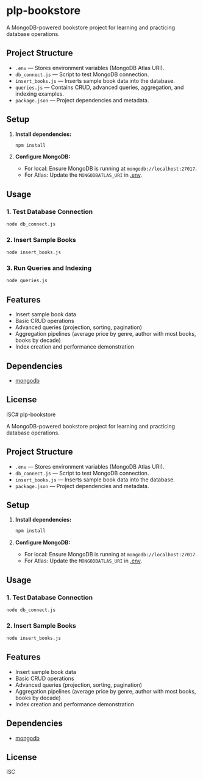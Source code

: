 # plp-bookstore

A MongoDB-powered bookstore project for learning and practicing database operations.

## Project Structure

- `.env` — Stores environment variables (MongoDB Atlas URI).
- `db_connect.js` — Script to test MongoDB connection.
- `insert_books.js` — Inserts sample book data into the database.
- `queries.js` — Contains CRUD, advanced queries, aggregation, and indexing examples.
- `package.json` — Project dependencies and metadata.

## Setup

1. **Install dependencies:**
   ```sh
   npm install
   ```

2. **Configure MongoDB:**
   - For local: Ensure MongoDB is running at `mongodb://localhost:27017`.
   - For Atlas: Update the `MONGODBATLAS_URI` in [.env](.env).

## Usage

### 1. Test Database Connection

```sh
node db_connect.js
```

### 2. Insert Sample Books

```sh
node insert_books.js
```

### 3. Run Queries and Indexing

```sh
node queries.js
```

## Features

- Insert sample book data
- Basic CRUD operations
- Advanced queries (projection, sorting, pagination)
- Aggregation pipelines (average price by genre, author with most books, books by decade)
- Index creation and performance demonstration

## Dependencies

- [mongodb](https://www.npmjs.com/package/mongodb)

## License

ISC# plp-bookstore

A MongoDB-powered bookstore project for learning and practicing database operations.

## Project Structure

- `.env` — Stores environment variables (MongoDB Atlas URI).
- `db_connect.js` — Script to test MongoDB connection.
- `insert_books.js` — Inserts sample book data into the database.
- `package.json` — Project dependencies and metadata.

## Setup

1. **Install dependencies:**
   ```sh
   npm install
   ```

2. **Configure MongoDB:**
   - For local: Ensure MongoDB is running at `mongodb://localhost:27017`.
   - For Atlas: Update the `MONGODBATLAS_URI` in [.env](.env).

## Usage

### 1. Test Database Connection

```sh
node db_connect.js
```

### 2. Insert Sample Books

```sh
node insert_books.js
```

## Features

- Insert sample book data
- Basic CRUD operations
- Advanced queries (projection, sorting, pagination)
- Aggregation pipelines (average price by genre, author with most books, books by decade)
- Index creation and performance demonstration

## Dependencies

- [mongodb](https://www.npmjs.com/package/mongodb)

## License

ISC